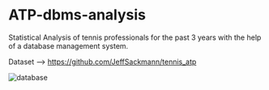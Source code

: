 # ATP-dbms-analysis
Statistical Analysis of tennis professionals for the past 3 years with the help of a database management system.

Dataset --> https://github.com/JeffSackmann/tennis_atp


![database](https://user-images.githubusercontent.com/40026126/166816236-96eefb5a-f83f-4057-bf8e-5aa44b3d979e.png)
